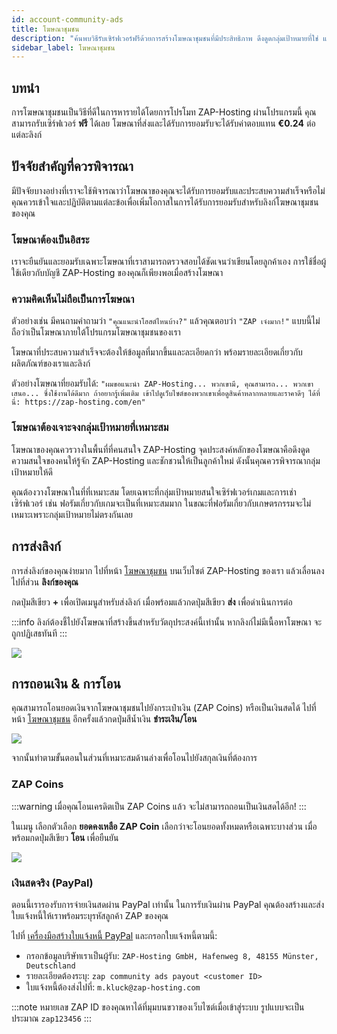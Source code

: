 ```yaml
---
id: account-community-ads
title: โฆษณาชุมชน
description: "ค้นพบวิธีรับเซิร์ฟเวอร์ฟรีด้วยการสร้างโฆษณาชุมชนที่มีประสิทธิภาพ ดึงดูดกลุ่มเป้าหมายที่ใช่ และเพิ่มรางวัลของคุณให้สูงสุด → เรียนรู้เพิ่มเติมตอนนี้"
sidebar_label: โฆษณาชุมชน
---
```


## บทนำ

การโฆษณาชุมชนเป็นวิธีที่ดีในการหารายได้โดยการโปรโมท ZAP-Hosting ผ่านโปรแกรมนี้ คุณสามารถรับเซิร์ฟเวอร์ **ฟรี** ได้เลย โฆษณาที่ส่งและได้รับการยอมรับจะได้รับค่าตอบแทน **€0.24** ต่อแต่ละลิงก์

## ปัจจัยสำคัญที่ควรพิจารณา

มีปัจจัยบางอย่างที่เราจะใช้พิจารณาว่าโฆษณาของคุณจะได้รับการยอมรับและประสบความสำเร็จหรือไม่ คุณควรเข้าใจและปฏิบัติตามแต่ละข้อเพื่อเพิ่มโอกาสในการได้รับการยอมรับสำหรับลิงก์โฆษณาชุมชนของคุณ

### โฆษณาต้องเป็นอิสระ

เราจะยืนยันและยอมรับเฉพาะโฆษณาที่เราสามารถตรวจสอบได้ชัดเจนว่าเขียนโดยลูกค้าเอง การใช้ชื่อผู้ใช้เดียวกับบัญชี ZAP-Hosting ของคุณก็เพียงพอเมื่อสร้างโฆษณา

### ความคิดเห็นไม่ถือเป็นการโฆษณา

ตัวอย่างเช่น มีคนถามคำถามว่า `"คุณแนะนำโฮสต์ไหนบ้าง?"` แล้วคุณตอบว่า `"ZAP เจ๋งมาก!"` แบบนี้ไม่ถือว่าเป็นโฆษณาภายใต้โปรแกรมโฆษณาชุมชนของเรา

โฆษณาที่ประสบความสำเร็จจะต้องให้ข้อมูลที่มากขึ้นและละเอียดกว่า พร้อมรายละเอียดเกี่ยวกับผลิตภัณฑ์ของเราและลิงก์

ตัวอย่างโฆษณาที่ยอมรับได้: `"ผมขอแนะนำ ZAP-Hosting... พวกเขามี, คุณสามารถ... พวกเขาเสนอ... ซึ่งใช้งานได้ดีมาก ถ้าอยากรู้เพิ่มเติม เข้าไปดูเว็บไซต์ของพวกเขาเพื่อดูสินค้าหลากหลายและราคาดีๆ ได้ที่นี่: https://zap-hosting.com/en"`

### โฆษณาต้องเจาะจงกลุ่มเป้าหมายที่เหมาะสม

โฆษณาของคุณควรวางในพื้นที่ที่คนสนใจ ZAP-Hosting จุดประสงค์หลักของโฆษณาคือดึงดูดความสนใจของคนให้รู้จัก ZAP-Hosting และชักชวนให้เป็นลูกค้าใหม่ ดังนั้นคุณควรพิจารณากลุ่มเป้าหมายให้ดี

คุณต้องวางโฆษณาในที่ที่เหมาะสม โดยเฉพาะที่กลุ่มเป้าหมายสนใจเซิร์ฟเวอร์เกมและการเช่าเซิร์ฟเวอร์ เช่น ฟอรัมเกี่ยวกับเกมจะเป็นที่เหมาะสมมาก ในขณะที่ฟอรัมเกี่ยวกับเกษตรกรรมจะไม่เหมาะเพราะกลุ่มเป้าหมายไม่ตรงกันเลย

## การส่งลิงก์

การส่งลิงก์ของคุณง่ายมาก ไปที่หน้า [โฆษณาชุมชน](https://zap-hosting.com/en/customer/communityads/) บนเว็บไซต์ ZAP-Hosting ของเรา แล้วเลื่อนลงไปที่ส่วน **ลิงก์ของคุณ**

กดปุ่มสีเขียว **+** เพื่อเปิดเมนูสำหรับส่งลิงก์ เมื่อพร้อมแล้วกดปุ่มสีเขียว **ส่ง** เพื่อดำเนินการต่อ

:::info
ลิงก์ต้องชี้ไปยังโฆษณาที่สร้างขึ้นสำหรับวัตถุประสงค์นี้เท่านั้น หากลิงก์ไม่มีเนื้อหาโฆษณา จะถูกปฏิเสธทันที
:::

![](https://github.com/zaphosting/docs/assets/42719082/d94273e7-3c97-4d62-a77a-7901d0293c7f)



## การถอนเงิน & การโอน

คุณสามารถโอนยอดเงินจากโฆษณาชุมชนไปยังกระเป๋าเงิน (ZAP Coins) หรือเป็นเงินสดได้ ไปที่หน้า [โฆษณาชุมชน](https://zap-hosting.com/en/customer/communityads/) อีกครั้งแล้วกดปุ่มสีน้ำเงิน **ชำระเงิน/โอน**

![](https://github.com/zaphosting/docs/assets/42719082/076c45aa-2851-4a0d-b5ed-27ca57102b15)



จากนั้นทำตามขั้นตอนในส่วนที่เหมาะสมด้านล่างเพื่อโอนไปยังสกุลเงินที่ต้องการ

### ZAP Coins

:::warning
เมื่อคุณโอนเครดิตเป็น ZAP Coins แล้ว จะไม่สามารถถอนเป็นเงินสดได้อีก!
:::

ในเมนู เลือกตัวเลือก **ยอดคงเหลือ ZAP Coin** เลือกว่าจะโอนยอดทั้งหมดหรือเฉพาะบางส่วน เมื่อพร้อมกดปุ่มสีเขียว **โอน** เพื่อยืนยัน

![](https://github.com/zaphosting/docs/assets/42719082/27807ca4-4ee7-4e70-92f8-23b887bfef90)



### เงินสดจริง (PayPal)

ตอนนี้เรารองรับการจ่ายเงินสดผ่าน PayPal เท่านั้น ในการรับเงินผ่าน PayPal คุณต้องสร้างและส่งใบแจ้งหนี้ให้เราพร้อมระบุรหัสลูกค้า ZAP ของคุณ

ไปที่ [เครื่องมือสร้างใบแจ้งหนี้ PayPal](https://www.paypal.com/invoice/create?fromWidget=newuser) และกรอกใบแจ้งหนี้ตามนี้:

- กรอกข้อมูลบริษัทเราเป็นผู้รับ: `ZAP-Hosting GmbH, Hafenweg 8, 48155 Münster, Deutschland`
- รายละเอียดต้องระบุ: `zap community ads payout <customer ID>`
- ใบแจ้งหนี้ต้องส่งไปที่: `m.kluck@zap-hosting.com`

:::note
หมายเลข ZAP ID ของคุณหาได้ที่มุมบนขวาของเว็บไซต์เมื่อเข้าสู่ระบบ รูปแบบจะเป็นประมาณ `zap123456`
:::